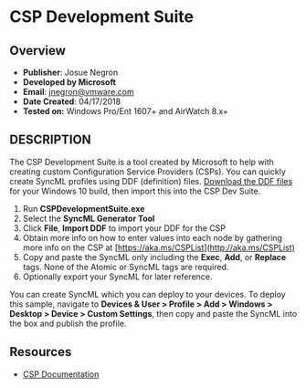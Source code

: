 # CSP Development Suite

## Overview
- **Publisher**: Josue Negron
- **Developed by Microsoft**
- **Email**: jnegron@vmware.com
- **Date Created**: 04/17/2018
- **Tested on:** Windows Pro/Ent 1607+ and AirWatch 8.x+

        
## DESCRIPTION
The CSP Development Suite is a tool created by Microsoft to help with creating custom Configuration Service Providers (CSPs). You can quickly create SyncML profiles using DDF (definition) files. [Download the DDF files](https://docs.microsoft.com/en-us/windows/client-management/mdm/configuration-service-provider-reference#csp-ddf-files-download) for your Windows 10 build, then import this into the CSP Dev Suite. 

1. Run **CSPDevelopmentSuite.exe**
2. Select the **SyncML Generator Tool**
3. Click **File**, **Import DDF** to import your DDF for the CSP 
4. Obtain more info on how to enter values into each node by gathering more info on the CSP at [https://aka.ms/CSPList](http://aka.ms/CSPList)
5. Copy and paste the SyncML only including the **Exec**, **Add**, or **Replace** tags. None of the Atomic or SyncML tags are required. 
6. Optionally export your SyncML for later reference. 

You can create SyncML which you can deploy to your devices. To deploy this sample, navigate to **Devices & User > Profile > Add > Windows > Desktop > Device > Custom Settings**, then copy and paste the SyncML into the box and publish the profile.


## Resources
- [CSP Documentation ](https://aka.ms/CSPList)



